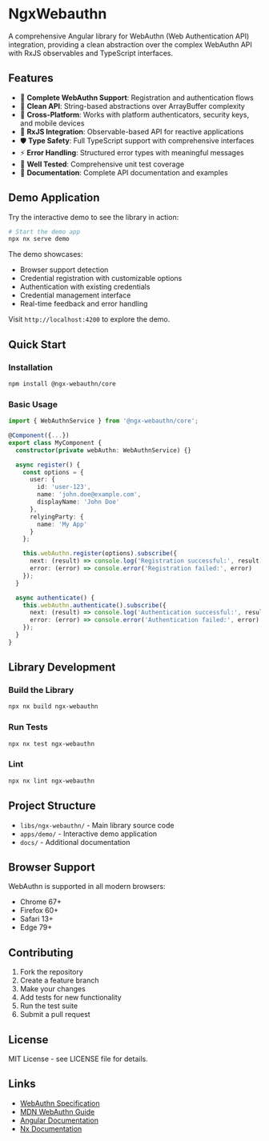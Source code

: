 # NgxWebauthn

A comprehensive Angular library for WebAuthn (Web Authentication API) integration, providing a clean abstraction over the complex WebAuthn API with RxJS observables and TypeScript interfaces.

## Features

- 🔐 **Complete WebAuthn Support**: Registration and authentication flows
- 🎯 **Clean API**: String-based abstractions over ArrayBuffer complexity
- 📱 **Cross-Platform**: Works with platform authenticators, security keys, and mobile devices
- 🔄 **RxJS Integration**: Observable-based API for reactive applications
- 🛡️ **Type Safety**: Full TypeScript support with comprehensive interfaces
- ⚡ **Error Handling**: Structured error types with meaningful messages
- 🧪 **Well Tested**: Comprehensive unit test coverage
- 📖 **Documentation**: Complete API documentation and examples

## Demo Application

Try the interactive demo to see the library in action:

```bash
# Start the demo app
npx nx serve demo
```

The demo showcases:

- Browser support detection
- Credential registration with customizable options
- Authentication with existing credentials
- Credential management interface
- Real-time feedback and error handling

Visit `http://localhost:4200` to explore the demo.

## Quick Start

### Installation

```bash
npm install @ngx-webauthn/core
```

### Basic Usage

```typescript
import { WebAuthnService } from '@ngx-webauthn/core';

@Component({...})
export class MyComponent {
  constructor(private webAuthn: WebAuthnService) {}

  async register() {
    const options = {
      user: {
        id: 'user-123',
        name: 'john.doe@example.com',
        displayName: 'John Doe'
      },
      relyingParty: {
        name: 'My App'
      }
    };

    this.webAuthn.register(options).subscribe({
      next: (result) => console.log('Registration successful:', result),
      error: (error) => console.error('Registration failed:', error)
    });
  }

  async authenticate() {
    this.webAuthn.authenticate().subscribe({
      next: (result) => console.log('Authentication successful:', result),
      error: (error) => console.error('Authentication failed:', error)
    });
  }
}
```

## Library Development

### Build the Library

```bash
npx nx build ngx-webauthn
```

### Run Tests

```bash
npx nx test ngx-webauthn
```

### Lint

```bash
npx nx lint ngx-webauthn
```

## Project Structure

- `libs/ngx-webauthn/` - Main library source code
- `apps/demo/` - Interactive demo application
- `docs/` - Additional documentation

## Browser Support

WebAuthn is supported in all modern browsers:

- Chrome 67+
- Firefox 60+
- Safari 13+
- Edge 79+

## Contributing

1. Fork the repository
2. Create a feature branch
3. Make your changes
4. Add tests for new functionality
5. Run the test suite
6. Submit a pull request

## License

MIT License - see LICENSE file for details.

## Links

- [WebAuthn Specification](https://w3c.github.io/webauthn/)
- [MDN WebAuthn Guide](https://developer.mozilla.org/en-US/docs/Web/API/Web_Authentication_API)
- [Angular Documentation](https://angular.io/)
- [Nx Documentation](https://nx.dev/)
